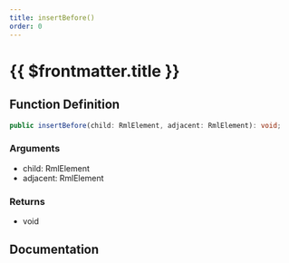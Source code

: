 ```yaml
---
title: insertBefore()
order: 0
---
```


# {{ $frontmatter.title }}

## Function Definition

```ts
public insertBefore(child: RmlElement, adjacent: RmlElement): void;
```

### Arguments

* child: RmlElement
* adjacent: RmlElement

### Returns

* void

## Documentation

<!--@include: ./parts/insertBefore.md-->
